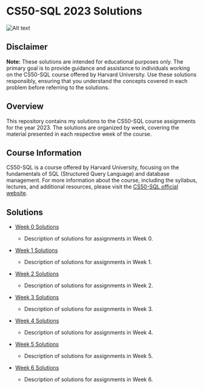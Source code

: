 # CS50-SQL 2023 Solutions

![Alt text](https://certificates.cs50.io/8001c00f-8d49-4aba-b175-740c8b6771a6.png?size=a4) 

## Disclaimer
**Note:** These solutions are intended for educational purposes only. The primary goal is to provide guidance and assistance to individuals working on the CS50-SQL course offered by Harvard University. Use these solutions responsibly, ensuring that you understand the concepts covered in each problem before referring to the solutions.

## Overview
This repository contains my solutions to the CS50-SQL course assignments for the year 2023. The solutions are organized by week, covering the material presented in each respective week of the course.

## Course Information
CS50-SQL is a course offered by Harvard University, focusing on the fundamentals of SQL (Structured Query Language) and database management. For more information about the course, including the syllabus, lectures, and additional resources, please visit the [CS50-SQL official website](https://cs50.harvard.edu/sql/).

## Solutions
- [Week 0 Solutions](https://cs50.harvard.edu/sql/2024/weeks/0/)
  - Description of solutions for assignments in Week 0.

- [Week 1 Solutions](https://github.com/your-username/CS50-SQL/tree/main/week1)
  - Description of solutions for assignments in Week 1.

- [Week 2 Solutions](https://github.com/your-username/CS50-SQL/tree/main/week2)
  - Description of solutions for assignments in Week 2.

- [Week 3 Solutions](https://github.com/your-username/CS50-SQL/tree/main/week3)
  - Description of solutions for assignments in Week 3.

- [Week 4 Solutions](https://github.com/your-username/CS50-SQL/tree/main/week4)
  - Description of solutions for assignments in Week 4.

- [Week 5 Solutions](https://github.com/your-username/CS50-SQL/tree/main/week5)
  - Description of solutions for assignments in Week 5.

- [Week 6 Solutions](https://github.com/your-username/CS50-SQL/tree/main/week6)
  - Description of solutions for assignments in Week 6.
